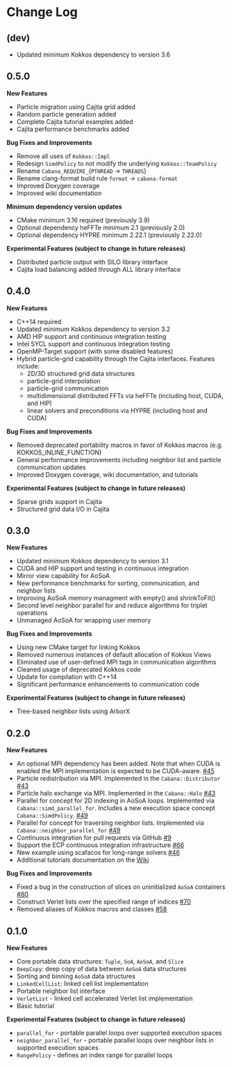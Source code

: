 # Change Log

## (dev)

- Updated minimum Kokkos dependency to version 3.6

## 0.5.0

**New Features**

- Particle migration using Cajita grid added
- Random particle generation added
- Complete Cajita tutorial examples added
- Cajita performance benchmarks added

**Bug Fixes and Improvements**

- Remove all uses of `Kokkos::Impl`
- Redesign `SimdPolicy` to not modify the underlying `Kokkos::TeamPolicy`
- Rename `Cabana_REQUIRE_`{`PTHREAD` -> `THREADS`}
- Rename clang-format build rule `format` -> `cabana-format`
- Improved Doxygen coverage
- Improved wiki documentation

**Minimum dependency version updates**

- CMake minimum 3.16 required (previously 3.9)
- Optional dependency heFFTe minimum 2.1 (previously 2.0)
- Optional dependency HYPRE minimum 2.22.1 (previously 2.22.0)

**Experimental Features (subject to change in future releases)**

- Distributed particle output with SILO library interface
- Cajita load balancing added through ALL library interface

## 0.4.0

**New Features**

- C++14 required
- Updated minimum Kokkos dependency to version 3.2
- AMD HIP support and continuous integration testing
- Intel SYCL support and continuous integration testing
- OpenMP-Target support (with some disabled features)
- Hybrid particle-grid capability through the Cajita interfaces. Features include:
    - 2D/3D structured grid data structures
    - particle-grid interpolation
    - particle-grid communication
    - multidimensional distributed FFTs via heFFTe (including host, CUDA, and HIP)
    - linear solvers and preconditions via HYPRE (including host and CUDA)

**Bug Fixes and Improvements**

- Removed deprecated portability macros in favor of Kokkos macros (e.g. KOKKOS_INLINE_FUNCTION)
- General performance improvements including neighbor list and particle communication updates
- Improved Doxygen coverage, wiki documentation, and tutorials

**Experimental Features (subject to change in future releases)**

- Sparse grids support in Cajita
- Structured grid data I/O in Cajita

## 0.3.0

**New Features**

- Updated minimum Kokkos dependency to version 3.1
- CUDA and HIP support and testing in continuous integration
- Mirror view capability for AoSoA
- New performance benchmarks for sorting, communication, and neighbor lists
- Improving AoSoA memory managment with empty() and shrinkToFit()
- Second level neighbor parallel for and reduce algorithms for triplet operations
- Unmanaged AoSoA for wrapping user memory

**Bug Fixes and Improvements**
- Using new CMake target for linking Kokkos
- Removed numerous instances of default allocation of Kokkos Views
- Eliminated use of user-defined MPI tags in communication algorithms
- Cleaned usage of deprecated Kokkos code
- Update for compilation with C++14
- Significant performance enhancements to communication code

**Experimental Features (subject to change in future releases)**
- Tree-based neighbor lists using ArborX


## 0.2.0

**New Features**

- An optional MPI dependency has been added. Note that when CUDA is enabled the MPI implementation is expected to be CUDA-aware. [#45](https://github.com/ECP-copa/Cabana/pull/45)
- Particle redistribution via MPI. Implemented in the `Cabana::Distributor` [#43](https://github.com/ECP-copa/Cabana/pull/43)
- Particle halo exchange via MPI. Implemented in the `Cabana::Halo` [#43](https://github.com/ECP-copa/Cabana/pull/43)
- Parallel for concept for 2D indexing in AoSoA loops. Implemented via `Cabana::simd_parallel_for`. Includes a new execution space concept `Cabana::SimdPolicy`. [#49](https://github.com/ECP-copa/Cabana/pull/49)
- Parallel for concept for traversing neighbor lists. Implemented via `Cabana::neighbor_parallel_for` [#49](https://github.com/ECP-copa/Cabana/pull/49)
- Continuous integration for pull requests via GitHub [#9](https://github.com/ECP-copa/Cabana/pull/9)
- Support the ECP continuous integration infrastructure [#66](https://github.com/ECP-copa/Cabana/pull/66)
- New example using scafacos for long-range solvers [#46](https://github.com/ECP-copa/Cabana/pull/46)
- Additional tutorials documentation on the [Wiki](https://github.com/ECP-copa/Cabana/wiki)

**Bug Fixes and Improvements**
- Fixed a bug in the construction of slices on uninitialized `AoSoA` containers [#80](https://github.com/ECP-copa/Cabana/pull/80)
- Construct Verlet lists over the specified range of indices [#70](https://github.com/ECP-copa/Cabana/pull/70)
- Removed aliases of Kokkos macros and classes [#58](https://github.com/ECP-copa/Cabana/pull/58)

## 0.1.0

**New Features**

- Core portable data structures: `Tuple`, `SoA`, `AoSoA`, and `Slice`
- `DeepCopy`: deep copy of data between `AoSoA` data structures
- Sorting and binning `AoSoA` data structures
- `LinkedCellList`: linked cell list implementation
- Portable neighbor list interface
- `VerletList` - linked cell accelerated Verlet list implementation
- Basic tutorial

**Experimental Features (subject to change in future releases)**

- `parallel_for` - portable parallel loops over supported execution spaces
- `neighbor_parallel_for` - portable parallel loops over neighbor lists in supported execution spaces
- `RangePolicy` - defines an index range for parallel loops
